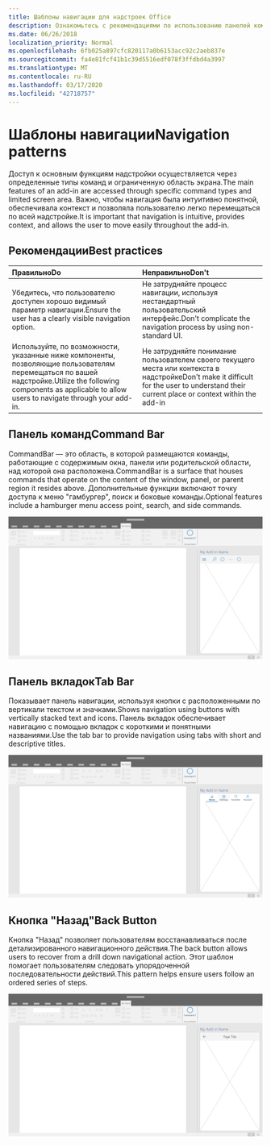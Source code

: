```yaml
---
title: Шаблоны навигации для надстроек Office
description: Ознакомьтесь с рекомендациями по использованию панелей команд, вкладок и кнопок "назад", чтобы разработать навигацию для надстройки Office.
ms.date: 06/26/2018
localization_priority: Normal
ms.openlocfilehash: 6fb025a897cfc820117a0b6153acc92c2aeb837e
ms.sourcegitcommit: fa4e81fcf41b1c39d5516edf078f3ffdbd4a3997
ms.translationtype: MT
ms.contentlocale: ru-RU
ms.lasthandoff: 03/17/2020
ms.locfileid: "42718757"
---
```

# <a name="navigation-patterns"></a><span data-ttu-id="34025-103">Шаблоны навигации</span><span class="sxs-lookup"><span data-stu-id="34025-103">Navigation patterns</span></span>

<span data-ttu-id="34025-104">Доступ к основным функциям надстройки осуществляется через определенные типы команд и ограниченную область экрана.</span><span class="sxs-lookup"><span data-stu-id="34025-104">The main features of an add-in are accessed through specific command types and limited screen area.</span></span> <span data-ttu-id="34025-105">Важно, чтобы навигация была интуитивно понятной, обеспечивала контекст и позволяла пользователю легко перемещаться по всей надстройке.</span><span class="sxs-lookup"><span data-stu-id="34025-105">It is important that navigation is intuitive, provides context, and allows the user to move easily throughout the add-in.</span></span>

## <a name="best-practices"></a><span data-ttu-id="34025-106">Рекомендации</span><span class="sxs-lookup"><span data-stu-id="34025-106">Best practices</span></span>

| <span data-ttu-id="34025-107">Правильно</span><span class="sxs-lookup"><span data-stu-id="34025-107">Do</span></span>    | <span data-ttu-id="34025-108">Неправильно</span><span class="sxs-lookup"><span data-stu-id="34025-108">Don't</span></span> |
| :---- | :---- |
| <span data-ttu-id="34025-109">Убедитесь, что пользователю доступен хорошо видимый параметр навигации.</span><span class="sxs-lookup"><span data-stu-id="34025-109">Ensure the user has a clearly visible navigation option.</span></span> | <span data-ttu-id="34025-110">Не затрудняйте процесс навигации, используя нестандартный пользовательский интерфейс.</span><span class="sxs-lookup"><span data-stu-id="34025-110">Don't complicate the navigation process by using non-standard UI.</span></span>
| <span data-ttu-id="34025-111">Используйте, по возможности, указанные ниже компоненты, позволяющие пользователям перемещаться по вашей надстройке.</span><span class="sxs-lookup"><span data-stu-id="34025-111">Utilize the following components as applicable to allow users to navigate through your add-in.</span></span> | <span data-ttu-id="34025-112">Не затрудняйте понимание пользователем своего текущего места или контекста в надстройке</span><span class="sxs-lookup"><span data-stu-id="34025-112">Don't make it difficult for the user to understand their current place or context within the add-in</span></span>



## <a name="command-bar"></a><span data-ttu-id="34025-113">Панель команд</span><span class="sxs-lookup"><span data-stu-id="34025-113">Command Bar</span></span>

<span data-ttu-id="34025-114">CommandBar — это область, в которой размещаются команды, работающие с содержимым окна, панели или родительской области, над которой она расположена.</span><span class="sxs-lookup"><span data-stu-id="34025-114">CommandBar is a surface that houses commands that operate on the content of the window, panel, or parent region it resides above.</span></span> <span data-ttu-id="34025-115">Дополнительные функции включают точку доступа к меню "гамбургер", поиск и боковые команды.</span><span class="sxs-lookup"><span data-stu-id="34025-115">Optional features include a hamburger menu access point, search, and side commands.</span></span>

![Команды: спецификации для области задач рабочего стола](../images/add-in-command-bar.png)



## <a name="tab-bar"></a><span data-ttu-id="34025-117">Панель вкладок</span><span class="sxs-lookup"><span data-stu-id="34025-117">Tab Bar</span></span>

<span data-ttu-id="34025-118">Показывает панель навигации, используя кнопки с расположенными по вертикали текстом и значками.</span><span class="sxs-lookup"><span data-stu-id="34025-118">Shows navigation using buttons with vertically stacked text and icons.</span></span> <span data-ttu-id="34025-119">Панель вкладок обеспечивает навигацию с помощью вкладок с короткими и понятными названиями.</span><span class="sxs-lookup"><span data-stu-id="34025-119">Use the tab bar to provide navigation using tabs with short and descriptive titles.</span></span>

![Панель вкладок: спецификации для области задач рабочего стола](../images/add-in-tab-bar.png)


## <a name="back-button"></a><span data-ttu-id="34025-121">Кнопка "Назад"</span><span class="sxs-lookup"><span data-stu-id="34025-121">Back Button</span></span>

<span data-ttu-id="34025-122">Кнопка "Назад" позволяет пользователям восстанавливаться после детализированного навигационного действия.</span><span class="sxs-lookup"><span data-stu-id="34025-122">The back button allows users to recover from a drill down navigational action.</span></span> <span data-ttu-id="34025-123">Этот шаблон помогает пользователям следовать упорядоченной последовательности действий.</span><span class="sxs-lookup"><span data-stu-id="34025-123">This pattern helps ensure users follow an ordered series of steps.</span></span>  

![Кнопка "Назад": спецификации для области задач рабочего стола](../images/add-in-back-button.png)
